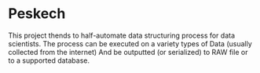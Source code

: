 Peskech
======================

This project thends to half-automate data structuring process for data scientists.
The process can be executed on a variety types of Data (usually collected from the internet) And be outputted (or serialized) to RAW file or to a supported database.
